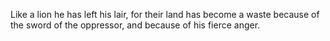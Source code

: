 Like a lion he has left his lair, for their land has become a waste because of the sword of the oppressor, and because of his fierce anger.
